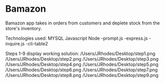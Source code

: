 # Bamazon

Bamazon app takes in orders from customers and deplete stock from the store's inventory.

Technologies used:
MYSQL
Javascript
Node
-prompt.js
-express.js
-inquire.js
-cli-table2

Steps 1-9 display working solution:
/Users/JRhodes/Desktop/step1.png
/Users/JRhodes/Desktop/step2.png
/Users/JRhodes/Desktop/step3.png
/Users/JRhodes/Desktop/step4.png
/Users/JRhodes/Desktop/step5.png
/Users/JRhodes/Desktop/step6.png
/Users/JRhodes/Desktop/step7.png
/Users/JRhodes/Desktop/step8.png
/Users/JRhodes/Desktop/step9.png
